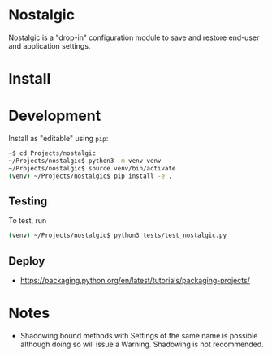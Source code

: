 # Nostalgic

Nostalgic is a "drop-in" configuration module to save and restore
end-user and application settings.

# Install

# Development

Install as "editable" using `pip`:

```sh
~$ cd Projects/nostalgic
~/Projects/nostalgic$ python3 -m venv venv
~/Projects/nostalgic$ source venv/bin/activate
(venv) ~/Projects/nostalgic$ pip install -e .
```

## Testing
To test, run

```sh
(venv) ~/Projects/nostalgic$ python3 tests/test_nostalgic.py
```

## Deploy
- https://packaging.python.org/en/latest/tutorials/packaging-projects/


# Notes
- Shadowing bound methods with Settings of the same name is possible
  although doing so will issue a Warning.  Shadowing is not
  recommended.
